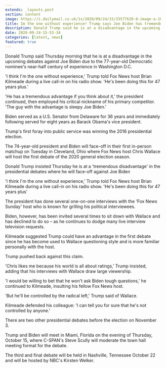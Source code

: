 ```yaml
---
extends: _layouts.post
section: content
image: https://i.dailymail.co.uk/1s/2020/09/24/15/33577620-0-image-a-10_1600958972874.jpg 
title: Im the one without experience! Trump says Joe Biden has tremendous advantage for debates 
description: Donald Trump said he is at a disadvantage in the upcoming debates against Joe Biden due to the 77-year-old Democratic nominees near-half century of experience in Washington D.C. 
date: 2020-09-24-15-53-34 
categories: [latest, news] 
featured: true 
--- 
```

Donald Trump said Thursday morning that he is at a disadvantage in the upcoming debates against Joe Biden due to the 77-year-old Democratic nominee's near-half century of experience in Washington D.C.

'I think I'm the one without experience,' Trump told Fox News host Brian Kilmeade during a live call-in on his radio show. 'He's been doing this for 47 years plus.'

'He has a tremendous advantage if you think about it,' the president continued, then employed his critical nickname of his primary competitor. 'The guy with the advantage is sleepy Joe Biden.'

Biden served as a U.S. Senator from Delaware for 36 years and immediately following served for eight years as Barack Obama's vice president.

Trump's first foray into public service was winning the 2016 presidential election.

The 74-year-old president and Biden will face-off in their first in-person matchup on Tuesday in Cleveland, Ohio where Fox News host Chris Wallace will host the first debate of the 2020 general election season.

Donald Trump insisted Thursday he is at a 'tremendous disadvantage' in the presidential debates where he will face-off against Joe Biden

'I think I'm the one without experience,' Trump told Fox News host Brian Kilmeade during a live call-in on his radio show. 'He's been doing this for 47 years plus'

The president has done several one-on-one interviews with the 'Fox News Sunday' host who is known for grilling his political interviewees.

Biden, however, has been invited several times to sit down with Wallace and has declined to do so – as he continues to dodge many live interview television requests.

Kilmeade suggested Trump could have an advantage in the first debate since he has become used to Wallace questioning style and is more familiar personally with the host.

Trump pushed back against this claim.

'Chris likes me because his world is all about ratings,' Trump insisted, adding that his interviews with Wallace draw large viewership.

'I would be willing to bet that he won't ask Biden tough questions,' he continued to Kilmeade, insulting his fellow Fox News host.

'But he'll be controlled by the radical left,' Trump said of Wallace.

Kilmeade defended his colleague: 'I can tell you for sure that he's not controlled by anyone.'

There are two other presidential debates before the election on November 3.

Trump and Biden will meet in Miami, Florida on the evening of Thursday, October 15, where C-SPAN's Steve Scully will moderate the town hall meeting format for the debate.

The third and final debate will be held in Nashville, Tennessee October 22 and will be hosted by NBC's Kirsten Welker.

